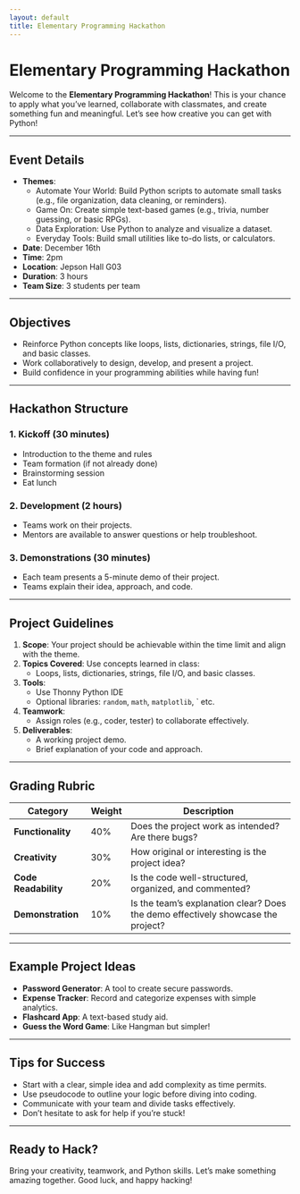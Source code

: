 ```yaml
---
layout: default
title: Elementary Programming Hackathon
---
```


# Elementary Programming Hackathon

Welcome to the **Elementary Programming Hackathon**! This is your chance to apply what you’ve learned, collaborate with classmates, and create something fun and meaningful. Let’s see how creative you can get with Python!

---

## **Event Details**
- **Themes**: 
    - Automate Your World: Build Python scripts to automate small tasks (e.g., file organization, data cleaning, or reminders).
    - Game On: Create simple text-based games (e.g., trivia, number guessing, or basic RPGs).
    - Data Exploration: Use Python to analyze and visualize a dataset.
    - Everyday Tools: Build small utilities like to-do lists, or calculators.
- **Date**: December 16th
- **Time**: 2pm
- **Location**: Jepson Hall G03
- **Duration**: 3 hours
- **Team Size**: 3 students per team

---

## **Objectives**
- Reinforce Python concepts like loops, lists, dictionaries, strings, file I/O, and basic classes.
- Work collaboratively to design, develop, and present a project.
- Build confidence in your programming abilities while having fun!

---

## **Hackathon Structure**
### 1. **Kickoff (30 minutes)**
- Introduction to the theme and rules
- Team formation (if not already done)
- Brainstorming session
- Eat lunch

### 2. **Development (2 hours)**
- Teams work on their projects.
- Mentors are available to answer questions or help troubleshoot.

### 3. **Demonstrations (30 minutes)**
- Each team presents a 5-minute demo of their project.
- Teams explain their idea, approach, and code.

---

## **Project Guidelines**
1. **Scope**: Your project should be achievable within the time limit and align with the theme.
2. **Topics Covered**: Use concepts learned in class:
   - Loops, lists, dictionaries, strings, file I/O, and basic classes.
3. **Tools**:
   - Use Thonny Python IDE 
   - Optional libraries: `random`, `math`, `matplotlib`, ` etc.
4. **Teamwork**:
   - Assign roles (e.g., coder, tester) to collaborate effectively.
5. **Deliverables**:
   - A working project demo.
   - Brief explanation of your code and approach.

---

## **Grading Rubric**
| **Category**         | **Weight** | **Description**                                                                 |
|-----------------------|------------|---------------------------------------------------------------------------------|
| **Functionality**     | 40%        | Does the project work as intended? Are there bugs?                             |
| **Creativity**        | 30%        | How original or interesting is the project idea?                               |
| **Code Readability**  | 20%        | Is the code well-structured, organized, and commented?                         |
| **Demonstration**     | 10%        | Is the team’s explanation clear? Does the demo effectively showcase the project? |

---

## **Example Project Ideas**
- **Password Generator**: A tool to create secure passwords.
- **Expense Tracker**: Record and categorize expenses with simple analytics.
- **Flashcard App**: A text-based study aid.
- **Guess the Word Game**: Like Hangman but simpler!

---

## **Tips for Success**
- Start with a clear, simple idea and add complexity as time permits.
- Use pseudocode to outline your logic before diving into coding.
- Communicate with your team and divide tasks effectively.
- Don’t hesitate to ask for help if you’re stuck!

---


## **Ready to Hack?**
Bring your creativity, teamwork, and Python skills. Let’s make something amazing together. Good luck, and happy hacking!
